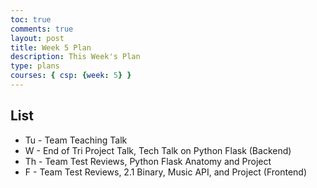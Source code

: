 ```yaml
---
toc: true
comments: true
layout: post
title: Week 5 Plan
description: This Week's Plan
type: plans
courses: { csp: {week: 5} }
---
```


## List
- Tu - Team Teaching Talk
- W - End of Tri Project Talk, Tech Talk on Python Flask (Backend)
- Th - Team Test Reviews, Python Flask Anatomy and Project
- F - Team Test Reviews, 2.1 Binary, Music API, and Project (Frontend)